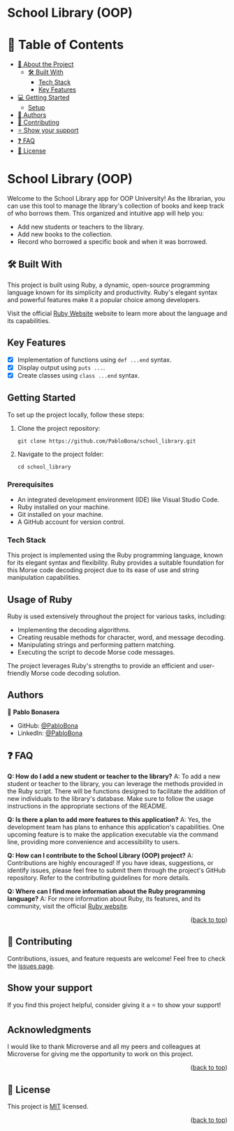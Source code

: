 # School Library (OOP)

# 📗 Table of Contents

- [📖 About the Project](#about-project)
  - [🛠 Built With](#built-with)
    - [Tech Stack](#tech-stack)
    - [Key Features](#key-features)
- [💻 Getting Started](#getting-started)
  - [Setup](#setup)
- [👥 Authors](#authors)
- [🤝 Contributing](#contributing)
- [⭐️ Show your support](#support)
- [❓ FAQ](#faq)
- [📝 License](#license)


# School Library (OOP) <a name="about-project"></a>

Welcome to the School Library app for OOP University! As the librarian, you can use this tool to manage the library's collection of books and keep track of who borrows them. This organized and intuitive app will help you:

- Add new students or teachers to the library.
- Add new books to the collection.
- Record who borrowed a specific book and when it was borrowed.

## 🛠 Built With <a name="key-features"></a>
This project is built using Ruby, a dynamic, open-source programming language known for its simplicity and productivity. Ruby's elegant syntax and powerful features make it a popular choice among developers.

Visit the official [Ruby Website](https://www.ruby-lang.org/) website to learn more about the language and its capabilities.

## Key Features <a name="about-project"></a>
- [x] Implementation of functions using `def ...end` syntax.
- [x] Display output using `puts ...`.
- [x] Create classes using `class ...end` syntax.

## Getting Started <a name="getting-started"></a>
To set up the project locally, follow these steps:
1. Clone the project repository:
   ```
   git clone https://github.com/PabloBona/school_library.git
   ```
2. Navigate to the project folder:
   ```
   cd school_library
   ```

### Prerequisites <a name="setup"></a>
- An integrated development environment (IDE) like Visual Studio Code.
- Ruby installed on your machine.
- Git installed on your machine.
- A GitHub account for version control.

### Tech Stack <a name="tech-stack"></a>

This project is implemented using the Ruby programming language, known for its elegant syntax and flexibility. Ruby provides a suitable foundation for this Morse code decoding project due to its ease of use and string manipulation capabilities.

## Usage of Ruby

Ruby is used extensively throughout the project for various tasks, including:

- Implementing the decoding algorithms.
- Creating reusable methods for character, word, and message decoding.
- Manipulating strings and performing pattern matching.
- Executing the script to decode Morse code messages.

The project leverages Ruby's strengths to provide an efficient and user-friendly Morse code decoding solution.


## Authors <a name="authors"></a>
👤 **Pablo Bonasera**
- GitHub: [@PabloBona](https://github.com/PabloBona)
- LinkedIn: [@PabloBona](https://www.linkedin.com/in/pablo-bonasera/)


## ❓ FAQ <a name="faq"></a>

**Q: How do I add a new student or teacher to the library?**
A: To add a new student or teacher to the library, you can leverage the methods provided in the Ruby script. There will be functions designed to facilitate the addition of new individuals to the library's database. Make sure to follow the usage instructions in the appropriate sections of the README.

**Q: Is there a plan to add more features to this application?**
A: Yes, the development team has plans to enhance this application's capabilities. One upcoming feature is to make the application executable via the command line, providing more convenience and accessibility to users.

**Q: How can I contribute to the School Library (OOP) project?**
A: Contributions are highly encouraged! If you have ideas, suggestions, or identify issues, please feel free to submit them through the project's GitHub repository. Refer to the contributing guidelines for more details.

**Q: Where can I find more information about the Ruby programming language?**
A: For more information about Ruby, its features, and its community, visit the official [Ruby website](https://www.ruby-lang.org/).

<p align="right">(<a href="#readme-top">back to top</a>)</p>


## 🤝 Contributing <a name="contributing"></a>
Contributions, issues, and feature requests are welcome! Feel free to check the [issues page](https://github.com/PabloBona/school_library/issues).

##  Show your support <a name="support"></a>
If you find this project helpful, consider giving it a ⭐️ to show your support!

## Acknowledgments <a name="acknowledgements"></a>
I would like to thank Microverse and all my peers and colleagues at Microverse for giving me the opportunity to work on this project.

<p align="right">(<a href="#readme-top">back to top</a>)</p>

## 📝 License <a name="license"></a>

This project is [MIT](MIT.md) licensed.

<p align="right">(<a href="#readme-top">back to top</a>)</p>